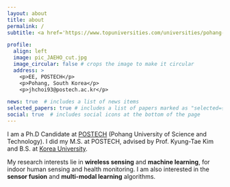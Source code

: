 ```yaml
---
layout: about
title: about
permalink: /
subtitle: <a href='https://www.topuniversities.com/universities/pohang-university-science-technology-postech'>POSTECH</a>, Pohang, Korea.

profile:
  align: left
  image: pic_JAEHO_cut.jpg
  image_circular: false # crops the image to make it circular
  address: >
    <p>EE, POSTECH</p>
    <p>Pohang, South Korea</p>
    <p>jhchoi93@postech.ac.kr</p>

news: true  # includes a list of news items
selected_papers: true # includes a list of papers marked as "selected={true}"
social: true  # includes social icons at the bottom of the page
---
```


I am a Ph.D Candidate at [POSTECH](https://www.topuniversities.com/universities/pohang-university-science-technology-postech) (Pohang University of Science and Technology). I did my M.S. at POSTECH, advised by Prof. Kyung-Tae Kim and B.S. at [Korea University](https://www.topuniversities.com/universities/korea-university). 

My research interests lie in **wireless sensing** and **machine learning**, for indoor human sensing and health monitoring. I am also interested in the **sensor fusion** and **multi-modal learning** algorithms.

